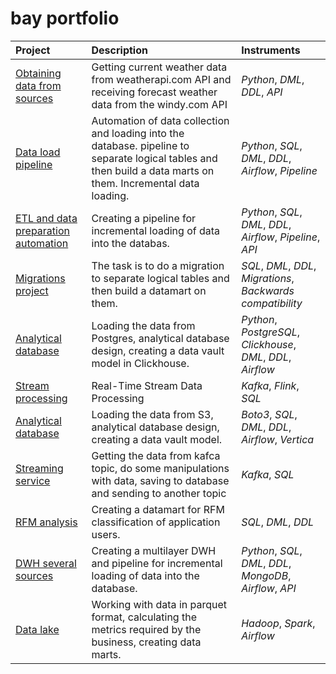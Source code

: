 # bay portfolio

| Project | Description | Instruments |
| :---------------------- | :---------------------- | :---------------------- |
| [Obtaining data from sources](/API/) | Getting current weather data from weatherapi.com API and receiving forecast weather data from the windy.com API | *Python*, *DML*, *DDL*, *API* | 
|[Data load pipeline](/Data_load_pipeline/) | Automation of data collection and loading into the database. pipeline to separate logical tables and then build a data marts on them. Incremental data loading. | *Python*, *SQL*, *DML*, *DDL*, *Airflow*, *Pipeline*| 
| [ETL and data preparation automation](/ETL_data_preparation_automation/) | Creating a pipeline for incremental loading of data into the databas. | *Python*, *SQL*, *DML*, *DDL*, *Airflow*, *Pipeline*, *API* | 
| [Migrations project](/Migrations_project/) |  The task is to do a migration to separate logical tables and then build a datamart on them.  | *SQL*, *DML*, *DDL*, *Migrations*, *Backwards compatibility*| 
| [Analytical database](/Postgres_to_Clickchouse/)  |  Loading the data from Postgres, analytical database design, creating a data vault model in Clickhouse.  | *Python*, *PostgreSQL*, *Clickhouse*, *DML*, *DDL*, *Airflow*| 
| [Stream processing](/Kafka_Flink/) | Real-Time Stream Data Processing | *Kafka*, *Flink*, *SQL* | 
| [Analytical database](/S3_to_Vertica/) | Loading the data from S3, analytical database design, creating a data vault model. | *Boto3*, *SQL*, *DML*, *DDL*, *Airflow*, *Vertica*|
| [Streaming service](/Kafka/) | Getting the data from kafca topic, do some manipulations with data, saving to database and sending to another topic |*Kafka*, *SQL*| 
| [RFM analysis](/RFM/) | Creating a datamart for RFM classification of application users. | *SQL*, *DML*, *DDL*| 
| [DWH several sources](/DWH_several_sources/) | Creating a multilayer DWH and pipeline for incremental loading of data into the database. | *Python*, *SQL*, *DML*, *DDL*, *MongoDB*, *Airflow*, *API*| 
| [Data lake](/Data_Lake/) | Working with data in parquet format, calculating the metrics required by the business, creating data marts.| *Hadoop*, *Spark*, *Airflow*| 

